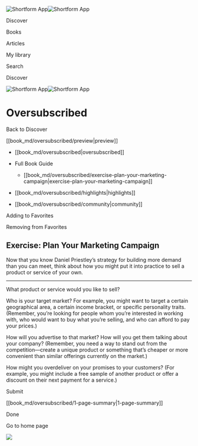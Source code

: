 ![Shortform App](/img/logo.36a2399e.svg)![Shortform App](/img/logo-dark.70c1b072.svg)

Discover

Books

Articles

My library

Search

Discover

![Shortform App](/img/logo.36a2399e.svg)![Shortform App](/img/logo-dark.70c1b072.svg)

# Oversubscribed

Back to Discover

[[book_md/oversubscribed/preview|preview]]

  * [[book_md/oversubscribed|oversubscribed]]
  * Full Book Guide

    * [[book_md/oversubscribed/exercise-plan-your-marketing-campaign|exercise-plan-your-marketing-campaign]]
  * [[book_md/oversubscribed/highlights|highlights]]
  * [[book_md/oversubscribed/community|community]]



Adding to Favorites 

Removing from Favorites 

## Exercise: Plan Your Marketing Campaign

Now that you know Daniel Priestley’s strategy for building more demand than you can meet, think about how you might put it into practice to sell a product or service of your own.

* * *

What product or service would you like to sell?

Who is your target market? For example, you might want to target a certain geographical area, a certain income bracket, or specific personality traits. (Remember, you’re looking for people whom you’re interested in working with, who would want to buy what you’re selling, and who can afford to pay your prices.)

How will you advertise to that market? How will you get them talking about your company? (Remember, you need a way to stand out from the competition—create a unique product or something that’s cheaper or more convenient than similar offerings currently on the market.)

How might you overdeliver on your promises to your customers? (For example, you might include a free sample of another product or offer a discount on their next payment for a service.)

Submit 

[[book_md/oversubscribed/1-page-summary|1-page-summary]]

Done

Go to home page 

![](https://bat.bing.com/action/0?ti=56018282&Ver=2&mid=f3cf5243-10c2-46e5-bb2c-2b1ac66822c3&sid=f30c5e70639211ee87d33f0876d93783&vid=f30c9700639211eeb3a75d830392c94f&vids=0&msclkid=N&pi=0&lg=en-US&sw=800&sh=600&sc=24&nwd=1&tl=Shortform%20%7C%20Oversubscribed&p=https%3A%2F%2Fwww.shortform.com%2Fapp%2Fbook%2Foversubscribed%2Fexercise-plan-your-marketing-campaign&r=&lt=447&evt=pageLoad&sv=1&rn=722931)
